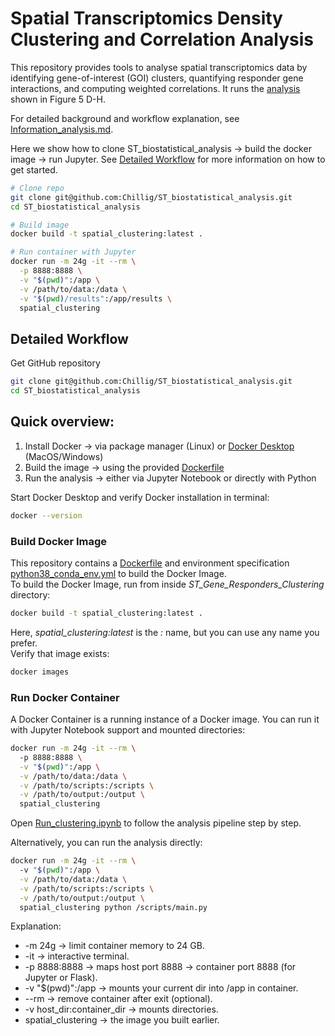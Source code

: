 # Spatial Transcriptomics Density Clustering and Correlation Analysis

This repository provides tools to analyse spatial transcriptomics data by identifying 
gene-of-interest (GOI) clusters, quantifying responder gene interactions, and 
computing weighted correlations. It runs the [analysis](https://doi.org/10.1038/s41467-022-35319-w) 
shown in Figure 5 D-H.  <br>

For detailed background and workflow explanation, 
see [Information_analysis.md](./Information_analysis.md).  <br>

Here we show how to clone ST_biostatistical_analysis → build the docker image → run Jupyter. 
See [Detailed Workflow](#detailed-workflow) for more information on how to get started. <br>
```bash
# Clone repo
git clone git@github.com:Chillig/ST_biostatistical_analysis.git
cd ST_biostatistical_analysis

# Build image
docker build -t spatial_clustering:latest .

# Run container with Jupyter
docker run -m 24g -it --rm \
  -p 8888:8888 \
  -v "$(pwd)":/app \
  -v /path/to/data:/data \
  -v "$(pwd)/results":/app/results \
  spatial_clustering
```


## Detailed Workflow
Get GitHub repository
```bash
git clone git@github.com:Chillig/ST_biostatistical_analysis.git
cd ST_biostatistical_analysis
```

## Quick overview:
1. Install Docker → via package manager (Linux) or [Docker Desktop](https://www.docker.com/products/docker-desktop) (MacOS/Windows)
2. Build the image → using the provided [Dockerfile](Dockerfile)
3. Run the analysis → either via Jupyter Notebook or directly with Python

Start Docker Desktop and verify Docker installation in terminal:
```bash
docker --version
```

### Build Docker Image
This repository contains a [Dockerfile](Dockerfile) and environment 
specification [python38_conda_env.yml](python38_conda_env.yml) to build the Docker Image. <br>
To build the Docker Image, run from inside _ST_Gene_Responders_Clustering_ directory:
```bash
docker build -t spatial_clustering:latest .
```
Here, _spatial_clustering:latest_ is the _<repository>:<tag>_ name,
but you can use any name you prefer. <br>
Verify that image exists:
```bash
docker images
```

### Run Docker Container
A Docker Container is a running instance of a Docker image.
You can run it with Jupyter Notebook support and mounted directories:
```bash
docker run -m 24g -it --rm \ 
  -p 8888:8888 \
  -v "$(pwd)":/app \
  -v /path/to/data:/data \
  -v /path/to/scripts:/scripts \
  -v /path/to/output:/output \
  spatial_clustering
```
Open [Run_clustering.ipynb](./spatial_correlation/Run_clustering.ipynb) to follow the analysis pipeline step by step. <br>

Alternatively, you can run the analysis directly:
```bash
docker run -m 24g -it --rm \ 
  -v "$(pwd)":/app \
  -v /path/to/data:/data \
  -v /path/to/scripts:/scripts \
  -v /path/to/output:/output \
  spatial_clustering python /scripts/main.py
```
Explanation:
- -m 24g → limit container memory to 24 GB.
- -it → interactive terminal.
- -p 8888:8888 → maps host port 8888 → container port 8888 (for Jupyter or Flask).
- -v "$(pwd)":/app → mounts your current dir into /app in container.
- --rm → remove container after exit (optional).
- -v host_dir:container_dir → mounts directories.
- spatial_clustering → the image you built earlier.
